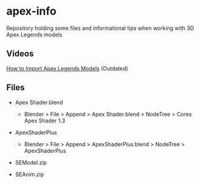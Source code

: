# apex-info
Repository holding some files and informational tips when working with 3D Apex Legends models

## Videos
[How to Import Apex Legends Models](https://youtu.be/A6a27wRyMS8) (Outdated)


## Files
* Apex Shader.blend
  * Blender > File > Append > Apex Shader.blend > NodeTree > Cores Apex Shader 1.3

* ApexShaderPlus
  * Blender > File > Append > ApexShaderPlus.blend > NodeTree > ApexShaderPlus
* SEModel.zip
* SEAnim.zip
